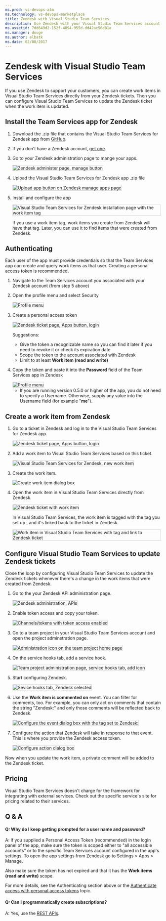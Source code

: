 ```yaml
---
ms.prod: vs-devops-alm
ms.technology: vs-devops-marketplace
title: Zendesk with Visual Studio Team Services
description: Use Zendesk with your Visual Studio Team Services account
ms.assetid: 7dd649d2-152f-4894-955d-dd42ac56d81a
ms.manager: douge
ms.author: elbatk
ms.date: 02/08/2017
---
```


# Zendesk with Visual Studio Team Services
   
If you use Zendesk to support your customers, 
you can create work items in Visual Studio Team Services directly from your Zendesk tickets.
Then you can configure Visual Studio Team Services to update the Zendesk ticket when the work item is updated.

## Install the Team Services app for Zendesk

1. Download the .zip file that contains the Visual Studio Team Services for Zendesk app from [GitHub](https://github.com/Microsoft/vsts-zendesk-app).

2. If you don't have a Zendesk account, [get one](http://zendesk.com/).

3. Go to your Zendesk administration page to mange your apps.

   <img alt="Zendesk administer page, manage button" src="./_img/zendesk/zendesk-manage-apps.png" style="border: 1px solid #CCCCCC" />

4. Upload the Visual Studio Team Services for Zendesk app .zip file

   <img alt="Upload app button on Zendesk manage apps page" src="./_img/zendesk/zendesk-upload-app.png" style="border: 1px solid #CCCCCC" />

5. Install and configure the app

   <img alt="Visual Studio Team Services for Zendesk installation page with the work item tag" src="./_img/zendesk/install.png" style="border: 1px solid #CCCCCC" />

   If you use a work item tag, work items you create from Zendesk will have that tag. Later, you can use it to find items that were created from Zendesk.

## Authenticating

Each user of the app must provide credentials so that the Team Services app can create and query work items as that user. Creating a personal access token is recommended.

1. Navigate to the Team Services account you associated with your Zendesk account (from step 5 above)

2. Open the profile menu and select Security

   <img alt="Profile menu" src="./_img/zendesk/security-on-profile-menu.png" style="border: 1px solid #CCCCCC" /> 

3. Create a personal access token
   
   <img alt="Zendesk ticket page, Apps button, login" src="./_img/zendesk/create-pat.png" style="border: 1px solid #CCCCCC" /> 

   Suggestions:

   * Give the token a recognizable name so you can find it later if you need to revoke it or check its expiration date
   * Scope the token to the account associated with Zendesk
   * Limit to at least **Work item (read and write)**

4. Copy the token and paste it into the **Password** field of the Team Services app in Zendesk

   <img alt="Profile menu" src="./_img/zendesk/login.png" style="border: 1px solid #CCCCCC" />

   * If you are running version 0.5.0 or higher of the app, you do not need to specify a Username. Otherwise, supply any value into the Username field (for example "**me**").

## Create a work item from Zendesk

1. Go to a ticket in Zendesk and log in to the Visual Studio Team Services for Zendesk app.

   <img alt="Zendesk ticket page, Apps button, login" src="./_img/zendesk/visual-studio-online-app-login.png" style="border: 1px solid #CCCCCC" />

2. Add a work item to Visual Studio Team Services based on this ticket.

   <img alt="Visual Studio Team Services for Zendesk, new work item" src="./_img/zendesk/new-work-item.png" style="border: 1px solid #CCCCCC" />

3. Create the work item.

   <img alt="Create work item dialog box" src="./_img/zendesk/create-work-item.jpg">

4. Open the work item in Visual Studio Team Services directly from Zendesk.

   <img alt="Zendesk ticket with work item" src="./_img/zendesk/ticket-with-work-item.png" style="border: 1px solid #CCCCCC" />

   In Visual Studio Team Services, the work item is tagged with the tag you set up , and it's linked back to the ticket in Zendesk.

   <img alt="Work item in Visual Studio Team Services with tag and link to Zendesk ticket" src="./_img/zendesk/work-item.png" style="border: 1px solid #CCCCCC" />

## Configure Visual Studio Team Services to update Zendesk tickets

Close the loop by configuring Visual Studio Team Services to update the Zendesk tickets whenever there's a change in the work items that were created from Zendesk.

1. Go to the your Zendesk API administration page.

   <img alt="Zendesk administration, APIs" src="./_img/zendesk/zendesk-apis.png" style="border: 1px solid #CCCCCC" />

2. Enable token access and copy your token.

   <img alt="Channels/tokens with token access enabled" src="./_img/zendesk/token-access.png" style="border: 1px solid #CCCCCC" />

3. Go to a team project in your Visual Studio Team Services account and open the project adminstration page.

   <img alt="Administration icon on the team project home page" src="./_img/admin.png" style="border: 1px solid #CCCCCC" />

4. On the service hooks tab, add a service hook.

   <img alt="Team project administration page, service hooks tab, add icon" src="./_img/zendesk/new-service-hook.png" style="border: 1px solid #CCCCCC" />

5. Start configuring Zendesk.

   <img alt="Sevice hooks tab, Zendesk selected" src="./_img/zendesk/target-service.png" style="border: 1px solid #CCCCCC" />

6. Use the **Work item is commented on** event.
You can filter for comments, too.
For example, you can only act on comments that contain the string "Zendesk:"
and only those comments will be reflected back to Zendesk.

   <img alt="Configure the event dialog box with the tag set to Zendesk:" src="./_img/zendesk/configure-event.png" style="border: 1px solid #CCCCCC" />

7. Configure the action that Zendesk will take in response to that event. This is where you provide the Zendesk access token.

   <img alt="Configure action dialog box" src="./_img/zendesk/configure-action.png" style="border: 1px solid #CCCCCC" />

Now when you update the work item, a private comment will be added to the Zendesk ticket.

## Pricing
Visual Studio Team Services doesn't charge for the framework for integrating with external services. Check out the specific service's site
for pricing related to their services. 

## Q & A

<!-- BEGINSECTION class="m-qanda" -->

#### Q:  Why do I keep getting prompted for a user name and password?

A: If you supplied a Personal Access Token (recommended) in the login panel of the app, make sure the token is scoped either to "all accessible accounts" or to the specific Team Services account configured in the app's settings. To open the app settings from Zendesk go to Settings > Apps > Manage.

Also make sure the token has not expired and that it has the **Work items (read and write)** scope.

For more details, see the Authenticating section above or the [Authenticate access with personal access tokens](https://www.visualstudio.com/docs/setup-admin/team-services/use-personal-access-tokens-to-authenticate) topic.

#### Q: Can I programmatically create subscriptions?

A: Yes, use the [REST APIs](../create-subscription.md).

<!-- ENDSECTION -->
